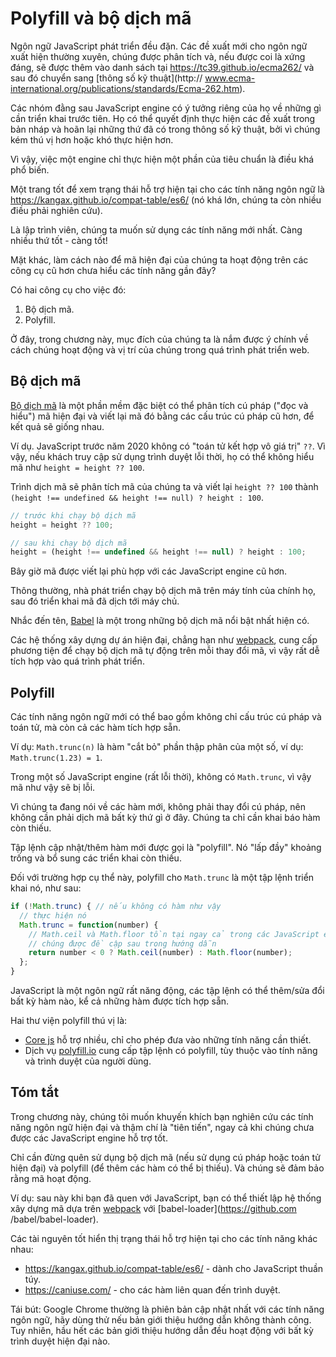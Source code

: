 
# Polyfill và bộ dịch mã

Ngôn ngữ JavaScript phát triển đều đặn. Các đề xuất mới cho ngôn ngữ xuất hiện thường xuyên, chúng được phân tích và, nếu được coi là xứng đáng, sẽ được thêm vào danh sách tại <https://tc39.github.io/ecma262/> và sau đó chuyển sang [thông số kỹ thuật](http:// www.ecma-international.org/publications/standards/Ecma-262.htm).

Các nhóm đằng sau JavaScript engine có ý tưởng riêng của họ về những gì cần triển khai trước tiên. Họ có thể quyết định thực hiện các đề xuất trong bản nháp và hoãn lại những thứ đã có trong thông số kỹ thuật, bởi vì chúng kém thú vị hơn hoặc khó thực hiện hơn.

Vì vậy, việc một engine chỉ thực hiện một phần của tiêu chuẩn là điều khá phổ biến.

Một trang tốt để xem trạng thái hỗ trợ hiện tại cho các tính năng ngôn ngữ là <https://kangax.github.io/compat-table/es6/> (nó khá lớn, chúng ta còn nhiều điều phải nghiên cứu).

Là lập trình viên, chúng ta muốn sử dụng các tính năng mới nhất. Càng nhiều thứ tốt - càng tốt!

Mặt khác, làm cách nào để mã hiện đại của chúng ta hoạt động trên các công cụ cũ hơn chưa hiểu các tính năng gần đây?

Có hai công cụ cho việc đó:

1. Bộ dịch mã.
2. Polyfill.

Ở đây, trong chương này, mục đích của chúng ta là nắm được ý chính về cách chúng hoạt động và vị trí của chúng trong quá trình phát triển web.

## Bộ dịch mã

[Bộ dịch mã](https://en.wikipedia.org/wiki/Source-to-source_compiler) là một phần mềm đặc biệt có thể phân tích cú pháp ("đọc và hiểu") mã hiện đại và viết lại mã đó bằng các cấu trúc cú pháp cũ hơn, để kết quả sẽ giống nhau.

Ví dụ. JavaScript trước năm 2020 không có "toán tử kết hợp vô giá trị" `??`. Vì vậy, nếu khách truy cập sử dụng trình duyệt lỗi thời, họ có thể không hiểu mã như `height = height ?? 100`.

Trình dịch mã sẽ phân tích mã của chúng ta và viết lại `height ?? 100` thành `(height !== undefined && height !== null) ? height : 100`.

```js
// trước khi chạy bộ dịch mã
height = height ?? 100;

// sau khi chạy bộ dịch mã
height = (height !== undefined && height !== null) ? height : 100;
```

Bây giờ mã được viết lại phù hợp với các JavaScript engine cũ hơn.

Thông thường, nhà phát triển chạy bộ dịch mã trên máy tính của chính họ, sau đó triển khai mã đã dịch tới máy chủ.

Nhắc đến tên, [Babel](https://babeljs.io) là một trong những bộ dịch mã nổi bật nhất hiện có.

Các hệ thống xây dựng dự án hiện đại, chẳng hạn như [webpack](http://webpack.github.io/), cung cấp phương tiện để chạy bộ dịch mã tự động trên mỗi thay đổi mã, vì vậy rất dễ tích hợp vào quá trình phát triển.

## Polyfill

Các tính năng ngôn ngữ mới có thể bao gồm không chỉ cấu trúc cú pháp và toán tử, mà còn cả các hàm tích hợp sẵn.

Ví dụ: `Math.trunc(n)` là hàm "cắt bỏ" phần thập phân của một số, ví dụ: `Math.trunc(1.23) = 1`.

Trong một số JavaScript engine (rất lỗi thời), không có `Math.trunc`, vì vậy mã như vậy sẽ bị lỗi.

Vì chúng ta đang nói về các hàm mới, không phải thay đổi cú pháp, nên không cần phải dịch mã bất kỳ thứ gì ở đây. Chúng ta chỉ cần khai báo hàm còn thiếu.

Tập lệnh cập nhật/thêm hàm mới được gọi là "polyfill". Nó "lấp đầy" khoảng trống và bổ sung các triển khai còn thiếu.

Đối với trường hợp cụ thể này, polyfill cho `Math.trunc` là một tập lệnh triển khai nó, như sau:

```js
if (!Math.trunc) { // nếu không có hàm như vậy
  // thực hiện nó
  Math.trunc = function(number) {
    // Math.ceil và Math.floor tồn tại ngay cả trong các JavaScript engine cổ đại
    // chúng được đề cập sau trong hướng dẫn
    return number < 0 ? Math.ceil(number) : Math.floor(number);
  };
}
```

JavaScript là một ngôn ngữ rất năng động, các tập lệnh có thể thêm/sửa đổi bất kỳ hàm nào, kể cả những hàm được tích hợp sẵn.

Hai thư viện polyfill thú vị là:
- [Core js](https://github.com/zloirock/core-js) hỗ trợ nhiều, chỉ cho phép đưa vào những tính năng cần thiết.
- Dịch vụ [polyfill.io](http://polyfill.io) cung cấp tập lệnh có polyfill, tùy thuộc vào tính năng và trình duyệt của người dùng.


## Tóm tắt

Trong chương này, chúng tôi muốn khuyến khích bạn nghiên cứu các tính năng ngôn ngữ hiện đại và thậm chí là "tiên tiến", ngay cả khi chúng chưa được các JavaScript engine hỗ trợ tốt.

Chỉ cần đừng quên sử dụng bộ dịch mã (nếu sử dụng cú pháp hoặc toán tử hiện đại) và polyfill (để thêm các hàm có thể bị thiếu). Và chúng sẽ đảm bảo rằng mã hoạt động.

Ví dụ: sau này khi bạn đã quen với JavaScript, bạn có thể thiết lập hệ thống xây dựng mã dựa trên [webpack](http://webpack.github.io/) với [babel-loader](https://github.com /babel/babel-loader).

Các tài nguyên tốt hiển thị trạng thái hỗ trợ hiện tại cho các tính năng khác nhau:
- <https://kangax.github.io/compat-table/es6/> - dành cho JavaScript thuần túy.
- <https://caniuse.com/> - cho các hàm liên quan đến trình duyệt.

Tái bút: Google Chrome thường là phiên bản cập nhật nhất với các tính năng ngôn ngữ, hãy dùng thử nếu bản giới thiệu hướng dẫn không thành công. Tuy nhiên, hầu hết các bản giới thiệu hướng dẫn đều hoạt động với bất kỳ trình duyệt hiện đại nào.

